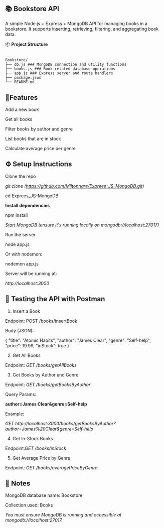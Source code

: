 ## 📚 **Bookstore API**

A simple Node.js + Express + MongoDB API for managing books in a bookstore. It supports inserting, retrieving, filtering, and aggregating book data.

📦 **Project Structure**

##
```
Bookstore/
├── db.js ### MongoDB connection and utility functions
├── books.js ### Book-related database operations
├── app.js ### Express server and route handlers
├── package.json
└── README.md

```

## 🚀**Features**

Add a new book

Get all books

Filter books by author and genre

List books that are in stock

Calculate average price per genre

## ⚙️ **Setup Instructions**

Clone the repo

*git clone (https://github.com/Miltonnare/Exprees_JS-MongoDB.git)*

cd Exprees_JS-MongoDB

**Install dependencies**


npm install

*Start MongoDB (ensure it's running locally on mongodb://localhost:27017)*

Run the server


node app.js

Or with nodemon:


nodemon app.js

Server will be running at:

*http://localhost:3000*

## 🧪 **Testing the API with Postman**

1. Insert a Book
   
Endpoint: POST /books/insertBook

Body (JSON):


{
  "title": "Atomic Habits",
  "author": "James Clear",
  "genre": "Self-help",
  "price": 19.99,
  "inStock": true
}

2. Get All Books

Endpoint: *GET /books/getAllBooks*

3. Get Books by Author and Genre

Endpoint: *GET /books/getBooksByAuthor*

Query Params:

**author=James Clear&genre=Self-help**

Example:

*GET http://localhost:3000/books/getBooksByAuthor?author=James%20Clear&genre=Self-help*

4. Get In-Stock Books

Endpoint:*GET /books/inStock*


5. Get Average Price by Genre
   
Endpoint: *GET /books/averagePriceByGenre*


## 📌 **Notes**

MongoDB database name: Bookstore

Collection used: Books

*You must ensure MongoDB is running and accessible at mongodb://localhost:27017.*
